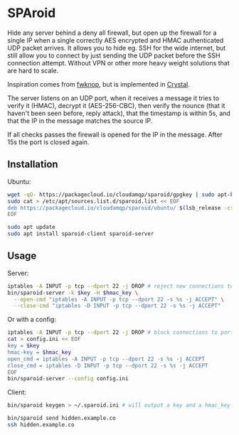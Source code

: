 # SPAroid

Hide any server behind a deny all firewall, but open up the firewall for a single IP when a single correctly AES encrypted and HMAC authenticated UDP packet arrives. It allows you to hide eg. SSH for the wide internet, but still allow you to connect by just sending the UDP packet before the SSH connection attempt. Without VPN or other more heavy weight solutions that are hard to scale.

Inspiration comes from [fwknop](http://www.cipherdyne.org/fwknop/docs/fwknop-tutorial.html), but is implemented in [Crystal](https://www.crystal-lang.com).

The server listens on an UDP port, when it receives a message it tries to verify it (HMAC), decrypt it (AES-256-CBC), then verify the nounce (that it haven't been seen before, reply attack), that the timestamp is within 5s, and that the IP in the message matches the source IP.

If all checks passes the firewall is opened for the IP in the message. After 15s the port is closed again.

## Installation

Ubuntu:

```sh
wget -qO- https://packagecloud.io/cloudamqp/sparoid/gpgkey | sudo apt-key add -
sudo cat > /etc/apt/sources.list.d/sparoid.list << EOF
deb https://packagecloud.io/cloudamqp/sparoid/ubuntu/ $(lsb_release -cs) main
EOF

sudo apt update
sudo apt install sparoid-client sparoid-server
```

## Usage

Server:

```sh
iptables -A INPUT -p tcp --dport 22 -j DROP # reject new connections to 22 by default
bin/sparoid-server -k $key -H $hmac_key \
  --open-cmd "iptables -A INPUT -p tcp --dport 22 -s %s -j ACCEPT" \
  --close-cmd "iptables -D INPUT -p tcp --dport 22 -s %s -j ACCEPT"
```

Or with a config:

```sh
iptables -A INPUT -p tcp --dport 22 -j DROP # block connections to port 22
cat > config.ini << EOF
key = $key
hmac-key = $hmac_key
open_cmd = iptables -A INPUT -p tcp --dport 22 -s %s -j ACCEPT
close_cmd = iptables -D INPUT -p tcp --dport 22 -s %s -j ACCEPT
EOF
bin/sparoid-server --config config.ini
```

Client:

```sh
bin/sparoid keygen > ~/.sparoid.ini # will output a key and a hmac_key that will be used below

bin/sparoid send hidden.example.co
ssh hidden.example.co
```
